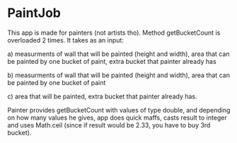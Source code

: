 # PaintJob
This app is made for painters (not artists tho). Method getBucketCount is overloaded 2 times. It takes as an input:

a) measurments of wall that will be painted (height and width), area that can be painted by one bucket of paint, extra bucket that painter already has

b) measurments of wall that will be painted (height and width), area that can be painted by one bucket of paint

c) area that will be painted, extra bucket that painter already has.

Painter provides getBucketCount with values of type double, and depending on how many values he gives, app does quick maffs, casts result to integer and uses Math.ceil (since if result would be 2.33, you have to buy 3rd bucket).

